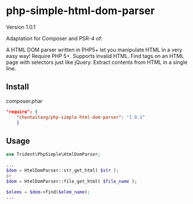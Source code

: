 php-simple-html-dom-parser
==========================

Version 1.0.1

Adaptation for Composer and PSR-4 of:

A HTML DOM parser written in PHP5+ let you manipulate HTML in a very easy way!
Require PHP 5+.
Supports invalid HTML.
Find tags on an HTML page with selectors just like jQuery.
Extract contents from HTML in a single line.



Install
-------

 composer.phar
```json
"require": {
    "chenhaitang/php-simple-html-dom-parser": "1.0.1"
    }
```

Usage
-----

```php
use Trident\PhpSimple\HtmlDomParser;

...
$dom = HtmlDomParser::str_get_html( $str );
or 
$dom = HtmlDomParser::file_get_html( $file_name );

$elems = $dom->find($elem_name);
...

```
